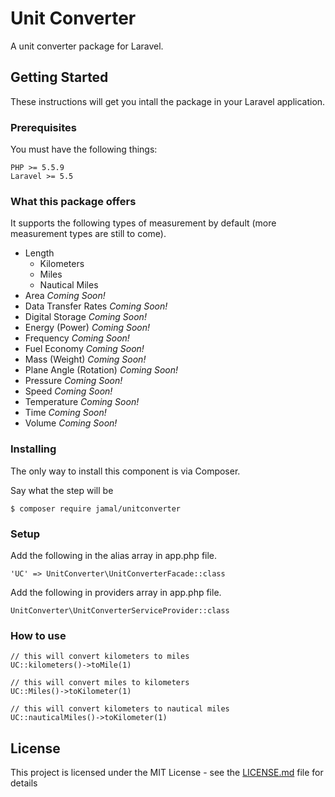 # Unit Converter

A unit converter package for Laravel.

## Getting Started

These instructions will get you intall the package in your Laravel application.

### Prerequisites

You must have the following things:

```
PHP >= 5.5.9
Laravel >= 5.5
```

### What this package offers

It supports the following types of measurement by default (more measurement types are still to come).

- Length
	- Kilometers
	- Miles
	- Nautical Miles
- Area _Coming Soon!_
- Data Transfer Rates _Coming Soon!_
- Digital Storage _Coming Soon!_
- Energy (Power) _Coming Soon!_
- Frequency _Coming Soon!_
- Fuel Economy _Coming Soon!_
- Mass (Weight) _Coming Soon!_
- Plane Angle (Rotation) _Coming Soon!_
- Pressure _Coming Soon!_
- Speed _Coming Soon!_
- Temperature _Coming Soon!_
- Time _Coming Soon!_
- Volume _Coming Soon!_

### Installing

The only way to install this component is via Composer.

Say what the step will be

```
$ composer require jamal/unitconverter
```

### Setup

Add the following in the alias array in app.php file.

```
'UC' => UnitConverter\UnitConverterFacade::class
```

Add the following in providers array in app.php file.

```
UnitConverter\UnitConverterServiceProvider::class
```

### How to use

```
// this will convert kilometers to miles
UC::kilometers()->toMile(1)

// this will convert miles to kilometers
UC::Miles()->toKilometer(1)

// this will convert kilometers to nautical miles
UC::nauticalMiles()->toKilometer(1)
```

## License

This project is licensed under the MIT License - see the [LICENSE.md](LICENSE.md) file for details
